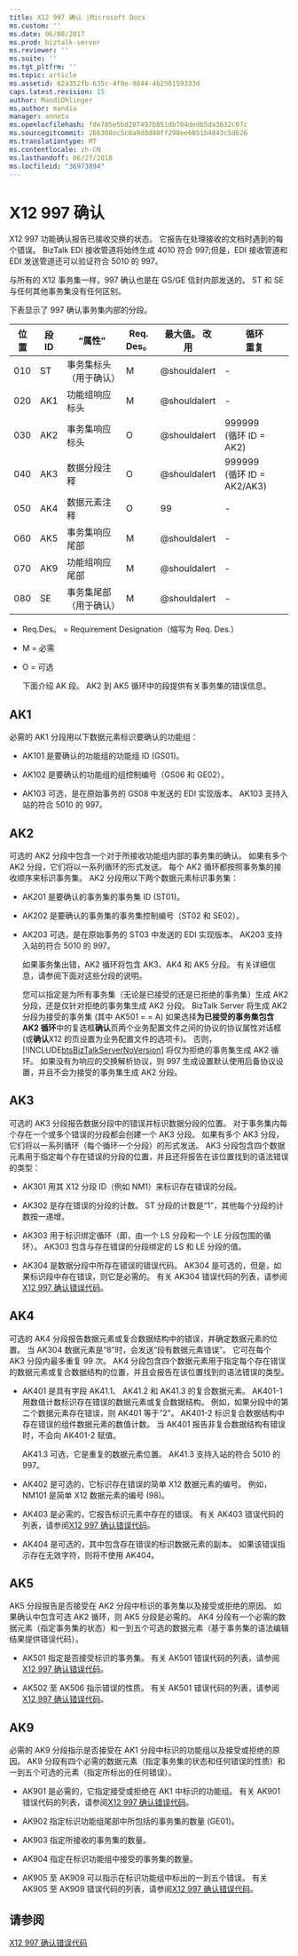 ```yaml
---
title: X12 997 确认 |Microsoft Docs
ms.custom: ''
ms.date: 06/08/2017
ms.prod: biztalk-server
ms.reviewer: ''
ms.suite: ''
ms.tgt_pltfrm: ''
ms.topic: article
ms.assetid: 62a352fb-635c-4f0e-9844-4b250159333d
caps.latest.revision: 15
author: MandiOhlinger
ms.author: mandia
manager: anneta
ms.openlocfilehash: fde785e5bd287497b851db704dedb5da3632c07c
ms.sourcegitcommit: 266308ec5c6a9d8d80ff298ee6051b4843c5d626
ms.translationtype: MT
ms.contentlocale: zh-CN
ms.lasthandoff: 06/27/2018
ms.locfileid: "36973894"
---
```

# <a name="x12-997-acknowledgment"></a>X12 997 确认
X12 997 功能确认报告已接收交换的状态。 它报告在处理接收的文档时遇到的每个错误。 BizTalk EDI 接收管道将始终生成 4010 符合 997;但是，EDI 接收管道和 EDI 发送管道还可以验证符合 5010 的 997。  
  
 与所有的 X12 事务集一样，997 确认也是在 GS/GE 信封内部发送的。 ST 和 SE 与任何其他事务集没有任何区别。  
  
 下表显示了 997 确认事务集内部的分段。  
  
|位置|段<br />ID|“属性”|Req.<br />Des。|最大值。 改用|循环<br />重复|  
|--------------|-----------------|----------|----------------|--------------|------------------|  
|010|ST|事务集标头（用于确认）|M|@shouldalert|-|  
|020|AK1|功能组响应标头|M|@shouldalert|-|  
|030|AK2|事务集响应标头|O|@shouldalert|999999 <br />(循环 ID = AK2)|  
|040|AK3|数据分段注释|O|@shouldalert|999999 <br />(循环 ID = AK2/AK3)|  
|050|AK4|数据元素注释|O|99|-|  
|060|AK5|事务集响应尾部|M|@shouldalert|-|  
|070|AK9|功能组响应尾部|M|@shouldalert|-|  
|080|SE|事务集尾部（用于确认）|M|@shouldalert|-|  
  
- Req.Des。 = Requirement Designation（缩写为 Req. Des.）  
  
- M = 必需  
  
- O = 可选  
  
  下面介绍 AK 段。 AK2 到 AK5 循环中的段提供有关事务集的错误信息。  
  
## <a name="ak1"></a>AK1  
 必需的 AK1 分段用以下数据元素标识要确认的功能组：  
  
-   AK101 是要确认的功能组的功能组 ID (GS01)。  
  
-   AK102 是要确认的功能组的组控制编号（GS06 和 GE02）。  
  
-   AK103 可选，是在原始事务的 GS08 中发送的 EDI 实现版本。 AK103 支持入站的符合 5010 的 997。  
  
## <a name="ak2"></a>AK2  
 可选的 AK2 分段中包含一个对于所接收功能组内部的事务集的确认。 如果有多个 AK2 分段，它们将以一系列循环的形式发送。 每个 AK2 循环都按照事务集的接收顺序来标识事务集。 AK2 分段用以下两个数据元素标识事务集：  
  
- AK201 是要确认的事务集的事务集 ID (ST01)。  
  
- AK202 是要确认的事务集的事务集控制编号（ST02 和 SE02）。  
  
- AK203 可选，是在原始事务的 ST03 中发送的 EDI 实现版本。 AK203 支持入站的符合 5010 的 997。  
  
  如果事务集出错，AK2 循环将包含 AK3、AK4 和 AK5 分段。 有关详细信息，请参阅下面对这些分段的说明。  
  
  您可以指定是为所有事务集（无论是已接受的还是已拒绝的事务集）生成 AK2 分段，还是仅针对拒绝的事务集生成 AK2 分段。 BizTalk Server 将生成 AK2 分段为接受的事务集 (其中 AK501 = = A) 如果选择**为已接受的事务集包含 AK2 循环**中的复选框**确认**页两个业务配置文件之间的协议的协议属性对话框 (或**确认**X12 的页设置为业务配置文件的选项卡)。 否则，[!INCLUDE[btsBizTalkServerNoVersion](../includes/btsbiztalkservernoversion-md.md)] 将仅为拒绝的事务集生成 AK2 循环。 如果没有为响应的交换解析协议，则 997 生成设置默认使用后备协议设置，并且不会为接受的事务集生成 AK2 分段。  
  
## <a name="ak3"></a>AK3  
 可选的 AK3 分段报告数据分段中的错误并标识数据分段的位置。 对于事务集内每个存在一个或多个错误的分段都会创建一个 AK3 分段。 如果有多个 AK3 分段，它们将以一系列循环（每个循环一个分段）的形式发送。 AK3 分段包含四个数据元素用于指定每个存在错误的分段的位置，并且还将报告在该位置找到的语法错误的类型：  
  
-   AK301 用其 X12 分段 ID（例如 NM1）来标识存在错误的分段。  
  
-   AK302 是存在错误的分段的计数。 ST 分段的计数是“1”，其他每个分段的计数按一递增。  
  
-   AK303 用于标识绑定循环（即，由一个 LS 分段和一个 LE 分段包围的循环）。 AK303 包含与存在错误的分段绑定的 LS 和 LE 分段的值。  
  
-   AK304 是数据分段中所存在错误的错误代码。 AK304 是可选的，但是，如果标识段中存在错误，则它是必需的。 有关 AK304 错误代码的列表，请参阅[X12 997 确认错误代码](../core/x12-997-acknowledgment-error-codes.md)。  
  
## <a name="ak4"></a>AK4  
 可选的 AK4 分段报告数据元素或复合数据结构中的错误，并确定数据元素的位置。 当 AK304 数据元素是“8”时，会发送“段有数据元素错误”。 它可在每个 AK3 分段内最多重复 99 次。 AK4 分段包含四个数据元素用于指定每个存在错误的数据元素或复合数据结构的位置，并且会报告在该位置找到的语法错误的类型。  
  
-   AK401 是具有字段 AK41.1、 AK41.2 和 AK41.3 的复合数据元素。 AK401-1 用数值计数标识存在错误的数据元素或复合数据结构。 例如，如果分段中的第二个数据元素存在错误，则 AK401 等于“2”。 AK401-2 标识复合数据结构中存在错误的组件数据元素的数值计数。 当 AK401 报告非复合数据结构有错误时，不会向 AK401-2 赋值。  
  
     AK41.3 可选，它是重复的数据元素位置。 AK41.3 支持入站的符合 5010 的 997。  
  
-   AK402 是可选的，它标识存在错误的简单 X12 数据元素的编号。 例如，NM101 是简单 X12 数据元素的编号 (98)。  
  
-   AK403 是必需的，它报告标识元素中存在的错误。 有关 AK403 错误代码的列表，请参阅[X12 997 确认错误代码](../core/x12-997-acknowledgment-error-codes.md)。  
  
-   AK404 是可选的，其中包含存在错误的标识数据元素的副本。 如果该错误指示存在无效字符，则将不使用 AK404。  
  
## <a name="ak5"></a>AK5  
 AK5 分段报告是否接受在 AK2 分段中标识的事务集以及接受或拒绝的原因。 如果确认中包含可选 AK2 循环，则 AK5 分段是必需的。 AK4 分段有一个必需的数据元素（指定事务集的状态）和一到五个可选的数据元素（基于事务集的语法编辑结果提供错误代码）。  
  
-   AK501 指定是否接受标识的事务集。 有关 AK501 错误代码的列表，请参阅[X12 997 确认错误代码](../core/x12-997-acknowledgment-error-codes.md)。  
  
-   AK502 至 AK506 指示错误的性质。 有关 AK501 错误代码的列表，请参阅[X12 997 确认错误代码](../core/x12-997-acknowledgment-error-codes.md)。  
  
## <a name="ak9"></a>AK9  
 必需的 AK9 分段指示是否接受在 AK1 分段中标识的功能组以及接受或拒绝的原因。 AK9 分段有四个必需的数据元素（指定事务集的状态和任何错误的性质）和一到五个可选的元素（指定所标出的任何错误）。  
  
-   AK901 是必需的，它指定接受或拒绝在 AK1 中标识的功能组。 有关 AK901 错误代码的列表，请参阅[X12 997 确认错误代码](../core/x12-997-acknowledgment-error-codes.md)。  
  
-   AK902 指定标识功能组尾部中所包括的事务集的数量 (GE01)。  
  
-   AK903 指定所接收的事务集的数量。  
  
-   AK904 指定在标识功能组中接受的事务集的数量。  
  
-   AK905 至 AK909 可以指示在标识功能组中标出的一到五个错误。 有关 AK905 至 AK909 错误代码的列表，请参阅[X12 997 确认错误代码](../core/x12-997-acknowledgment-error-codes.md)。  
  
## <a name="see-also"></a>请参阅  
 [X12 997 确认错误代码](../core/x12-997-acknowledgment-error-codes.md)